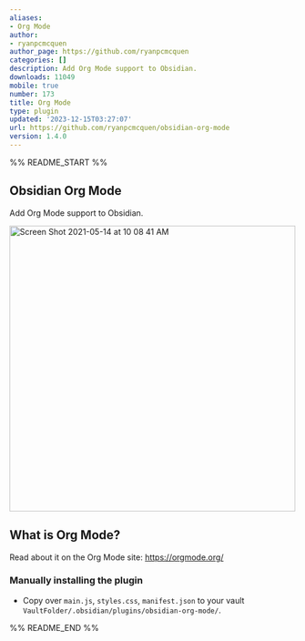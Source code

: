 ```yaml
---
aliases:
- Org Mode
author:
- ryanpcmcquen
author_page: https://github.com/ryanpcmcquen
categories: []
description: Add Org Mode support to Obsidian.
downloads: 11049
mobile: true
number: 173
title: Org Mode
type: plugin
updated: '2023-12-15T03:27:07'
url: https://github.com/ryanpcmcquen/obsidian-org-mode
version: 1.4.0
---
```


%% README_START %%

## Obsidian Org Mode

Add Org Mode support to Obsidian.

<img width="502" alt="Screen Shot 2021-05-14 at 10 08 41 AM" src="https://user-images.githubusercontent.com/772937/118305097-65c15900-b49c-11eb-8437-b9f5da3dad75.png">

## What is Org Mode?

Read about it on the Org Mode site:
https://orgmode.org/

### Manually installing the plugin

-   Copy over `main.js`, `styles.css`, `manifest.json` to your vault `VaultFolder/.obsidian/plugins/obsidian-org-mode/`.


%% README_END %%